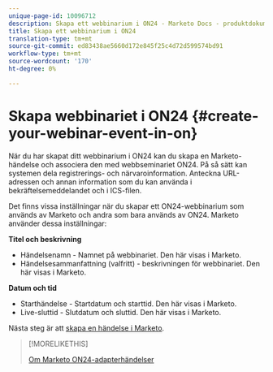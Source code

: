 ```yaml
---
unique-page-id: 10096712
description: Skapa ett webbinarium i ON24 - Marketo Docs - produktdokumentation
title: Skapa ett webbinarium i ON24
translation-type: tm+mt
source-git-commit: ed83438ae5660d172e845f25c4d72d599574bd91
workflow-type: tm+mt
source-wordcount: '170'
ht-degree: 0%

---
```



# Skapa webbinariet i ON24 {#create-your-webinar-event-in-on}

När du har skapat ditt webbinarium i ON24 kan du skapa en Marketo-händelse och associera den med webbseminariet ON24. På så sätt kan systemen dela registrerings- och närvaroinformation. Anteckna URL-adressen och annan information som du kan använda i bekräftelsemeddelandet och i ICS-filen.

Det finns vissa inställningar när du skapar ett ON24-webbinarium som används av Marketo och andra som bara används av ON24. Marketo använder dessa inställningar:

**Titel och beskrivning**

* Händelsenamn - Namnet på webbinariet. Den här visas i Marketo.
* Händelsesammanfattning (valfritt) - beskrivningen för webbinariet. Den här visas i Marketo.

**Datum och tid**

* Starthändelse - Startdatum och starttid. Den här visas i Marketo.
* Live-sluttid - Slutdatum och sluttid. Den här visas i Marketo.

Nästa steg är att [skapa en händelse i Marketo](/help/marketo/product-docs/demand-generation/events/create-an-event/create-an-event-with-the-marketo-on24-adapter/create-an-event-in-marketo.md).

>[!MORELIKETHIS]
>
>[Om Marketo ON24-adapterhändelser](/help/marketo/product-docs/demand-generation/events/create-an-event/create-an-event-with-the-marketo-on24-adapter/understanding-marketo-on24-adapter-events.md)
